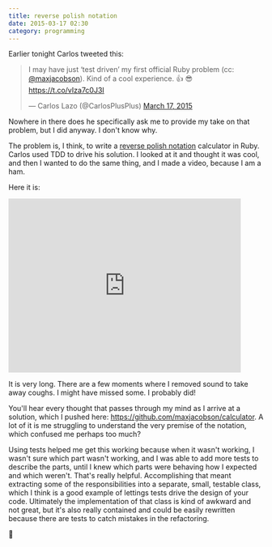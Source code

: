 ```yaml
---
title: reverse polish notation
date: 2015-03-17 02:30
category: programming
---
```


Earlier tonight Carlos tweeted this:

<blockquote class="twitter-tweet" lang="en"><p>I may have just ‘test driven’ my first official Ruby problem (cc: <a href="https://twitter.com/maxjacobson">@maxjacobson</a>).&#10;&#10;Kind of a cool experience. 👍 😎&#10;&#10;<a href="https://t.co/vIza7c0J3I">https://t.co/vIza7c0J3I</a></p>&mdash; Carlos Lazo (@CarlosPlusPlus) <a href="https://twitter.com/CarlosPlusPlus/status/577669474960195584">March 17, 2015</a></blockquote>

Nowhere in there does he specifically ask me to provide my take on that problem,
but I did anyway. I don't know why.

The problem is, I think, to write a [reverse polish notation][1] calculator in
Ruby. Carlos used TDD to drive his solution. I looked at it and thought it was
cool, and then I wanted to do the same thing, and I made a video, because I am a
ham.

[1]: http://en.wikipedia.org/wiki/Reverse_Polish_notation

Here it is:

<iframe width="459" height="344" src="http://www.youtube.com/embed/H6xcnqlf53g?feature=oembed" frameborder="0" allowfullscreen></iframe>

It is very long. There are a few moments where I removed sound to take away
coughs. I might have missed some. I probably did!

You'll hear every thought that passes through my mind as I arrive at a solution,
which I pushed here: <https://github.com/maxjacobson/calculator>. A lot of it is
me struggling to understand the very premise of the notation, which confused me
perhaps too much?

Using tests helped me get this working because when it wasn't working, I wasn't
sure which part wasn't working, and I was able to add more tests to describe the
parts, until I knew which parts were behaving how I expected and which weren't.
That's really helpful. Accomplishing that meant extracting some of the
responsibilities into a separate, small, testable class, which I think is a good
example of lettings tests drive the design of your code. Ultimately the
implementation of that class is kind of awkward and not great, but it's also
really contained and could be easily rewritten because there are tests to catch
mistakes in the refactoring.

:leaves:
